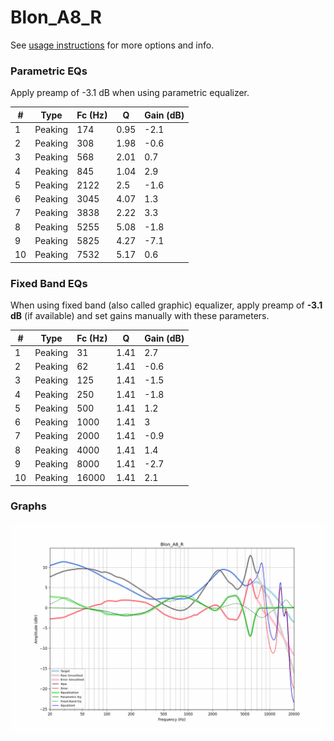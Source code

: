 # Blon_A8_R
See [usage instructions](https://github.com/jaakkopasanen/AutoEq#usage) for more options and info.

### Parametric EQs
Apply preamp of -3.1 dB when using parametric equalizer.

|   # | Type    |   Fc (Hz) |    Q |   Gain (dB) |
|-----|---------|-----------|------|-------------|
|   1 | Peaking |       174 | 0.95 |        -2.1 |
|   2 | Peaking |       308 | 1.98 |        -0.6 |
|   3 | Peaking |       568 | 2.01 |         0.7 |
|   4 | Peaking |       845 | 1.04 |         2.9 |
|   5 | Peaking |      2122 | 2.5  |        -1.6 |
|   6 | Peaking |      3045 | 4.07 |         1.3 |
|   7 | Peaking |      3838 | 2.22 |         3.3 |
|   8 | Peaking |      5255 | 5.08 |        -1.8 |
|   9 | Peaking |      5825 | 4.27 |        -7.1 |
|  10 | Peaking |      7532 | 5.17 |         0.6 |

### Fixed Band EQs
When using fixed band (also called graphic) equalizer, apply preamp of **-3.1 dB** (if available) and set gains manually with these parameters.

|   # | Type    |   Fc (Hz) |    Q |   Gain (dB) |
|-----|---------|-----------|------|-------------|
|   1 | Peaking |        31 | 1.41 |         2.7 |
|   2 | Peaking |        62 | 1.41 |        -0.6 |
|   3 | Peaking |       125 | 1.41 |        -1.5 |
|   4 | Peaking |       250 | 1.41 |        -1.8 |
|   5 | Peaking |       500 | 1.41 |         1.2 |
|   6 | Peaking |      1000 | 1.41 |         3   |
|   7 | Peaking |      2000 | 1.41 |        -0.9 |
|   8 | Peaking |      4000 | 1.41 |         1.4 |
|   9 | Peaking |      8000 | 1.41 |        -2.7 |
|  10 | Peaking |     16000 | 1.41 |         2.1 |

### Graphs
![](./Blon_A8_R.png)
